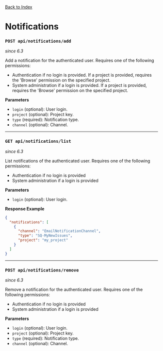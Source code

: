 [Back to Index](index.md)

# Notifications

### `POST api/notifications/add`
*since 6.3*

Add a notification for the authenticated user. Requires one of the following permissions:
- Authentication if no login is provided. If a project is provided, requires the 'Browse' permission on the specified project.
- System administration if a login is provided. If a project is provided, requires the 'Browse' permission on the specified project.

**Parameters**
- `login` (optional): User login.
- `project` (optional): Project key.
- `type` (required): Notification type.
- `channel` (optional): Channel.

---

### `GET api/notifications/list`
*since 6.3*

List notifications of the authenticated user. Requires one of the following permissions:
- Authentication if no login is provided
- System administration if a login is provided

**Parameters**
- `login` (optional): User login.

**Response Example**
```json
{
  "notifications": [
    {
      "channel": "EmailNotificationChannel",
      "type": "SQ-MyNewIssues",
      "project": "my_project"
    }
  ]
}
```

---

### `POST api/notifications/remove`
*since 6.3*

Remove a notification for the authenticated user. Requires one of the following permissions:
- Authentication if no login is provided
- System administration if a login is provided

**Parameters**
- `login` (optional): User login.
- `project` (optional): Project key.
- `type` (required): Notification type.
- `channel` (optional): Channel.
